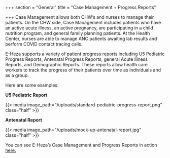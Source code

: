 +++
section = "General"
title = "Case Management + Progress Reports"

+++
Case Management allows both CHW’s and nurses to manage their patients. On the CHW side, Case Management includes patients who have an active acute illness, an active pregnancy, are participating in a child nutrition program, and general family planning patients. At the Health Center, nurses are able to manage ANC patients awaiting lab results and perform COVID contact tracing calls.

E-Heza supports a variety of patient progress reports including U5 Pediatric Progress Reports, Antenatal Progress Reports, general Acute Illness Reports, and Demographic Reports. These reports allow health care workers to track the progress of their patients over time as individuals and as a group.

Here are some examples:

**U5 Pediatric Report**

{{< media image_path="/uploads/standard-pediatric-progress-report.png" class="half" >}}

**Antenatal Report**

{{< media image_path="/uploads/mock-up-antenatal-report.jpg" class="half" >}}

  
You can see E-Heza’s Case Management and Progress Reports in action [here.](https://www.youtube.com/watch?v=46aXQF6l8Mk)
